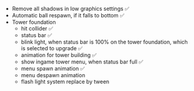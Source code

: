 - Remove all shadows in low graphics settings ✅
- Automatic ball respawn, if it falls to bottom ✅
- Tower foundation
  - hit collider ✅
  - status bar ✅
  - blink light, when status bar is 100% on the tower foundation, which is selected to upgrade ✅
  - animation for tower building ✅
  - show ingame tower menu, when status bar full ✅
  - menu spawn animation ✅
  - menu despawn animation
  - flash light system replace by tween
